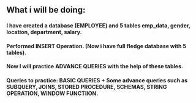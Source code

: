 ## What i will be doing:
#### I have created a database (EMPLOYEE) and 5 tables emp_data, gender, location, department, salary.
#### Performed INSERT Operation. (Now i have full fledge database with 5 tables).
#### Now I will practice ADVANCE QUERIES with the help of these tables.
#### Queries to practice: BASIC QUERIES + Some advance queries such as SUBQUERY, JOINS, STORED PROCEDURE, SCHEMAS, STRING OPERATION, WINDOW FUNCTIION.
